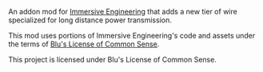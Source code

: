 An addon mod for [Immersive Engineering](https://github.com/BluSunrize/ImmersiveEngineering) that adds a new tier of wire specialized for long distance power transmission.

This mod uses portions of Immersive Engineering's code and assets under the terms of [Blu's License of Common Sense](https://github.com/BluSunrize/ImmersiveEngineering/blob/master/LICENSE).

This project is licensed under Blu's License of Common Sense.
